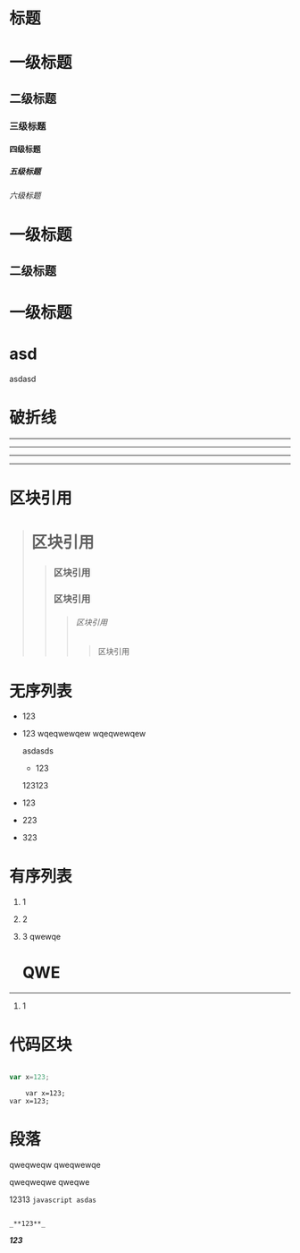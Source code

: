 # 标题

# 一级标题 #
## 二级标题 ##
### 三级标题 ###
#### 四级标题 ####
##### 五级标题 #####
###### 六级标题 ######
一级标题
===
二级标题
---

# 一级标题
asd
====
asdasd 

# 破折线

***

* * *

_ _ _

---------

# 区块引用

> # 区块引用 
> > ### 区块引用
> > ### 区块引用
> > > ###### 区块引用
> > > > 区块引用

# 无序列表

+ 123
+ 123
    wqeqwewqew
    wqeqwewqew

    asdasds
    * 123

    123123

+ 123
* 223
- 323

# 有序列表

1.  1
2.  2
3.  3
    qwewqe

    # QWE

----

1.  1

# 代码区块

``` javascript

var x=123;

```


        var x=123;
    var x=123;

# 段落

qweqweqw
qweqwewqe

qweqweqwe
qweqwe


12313 ```` javascript asdas ````

```

_**123**_

```

_**123**_

